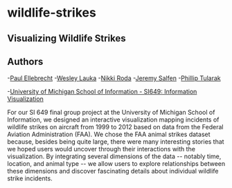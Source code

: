 wildlife-strikes
================
Visualizing Wildlife Strikes
-------------

Authors
-------------

-[Paul Ellebrecht](http://www.linkedin.com/in/paulellebrecht)
-[Wesley Lauka](http://wesleylauka.com/)
-[Nikki Roda](http://nikkiroda.com/)
-[Jeremy Salfen](http://onceyougodigital.com/about/)
-[Phillip Tularak](http://www.philliptularak.com)

-[University of Michigan School of Information - SI649: Information Visualization](http://www.si.umich.edu)

For our SI 649 final group project at the University of Michigan School of Information, we designed an interactive 
visualization mapping incidents of wildlife strikes on aircraft from 1999 to 2012 based on data from the Federal Aviation 
Administration (FAA). We chose the FAA animal strikes dataset because, besides being quite large, there were many interesting 
stories that we hoped users would uncover through their interactions with the visualization. By integrating several dimensions of 
the data -- notably time, location, and animal type -- we allow users to explore relationships between these dimensions and discover 
fascinating details about individual wildlife strike incidents.
